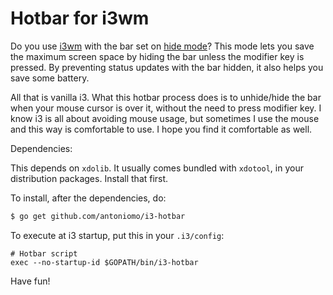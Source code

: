 Hotbar for i3wm
===============

Do you use [i3wm](https://i3wm.org) with the bar set on [hide
mode](https://i3wm.org/docs/userguide.html#_display_mode)? This mode lets you
save the maximum screen space by hiding the bar unless the modifier key is
pressed. By preventing status updates with the bar hidden, it also helps you
save some battery.

All that is vanilla i3. What this hotbar process does is to unhide/hide the bar
when your mouse cursor is over it, without the need to press modifier key. I
know i3 is all about avoiding mouse usage, but sometimes I use the mouse and
this way is comfortable to use. I hope you find it comfortable as well.

Dependencies:

This depends on `xdolib`. It usually comes bundled with `xdotool`, in your
distribution packages. Install that first.

To install, after the dependencies, do:
```bash
$ go get github.com/antoniomo/i3-hotbar
```

To execute at i3 startup, put this in your `.i3/config`:

```
# Hotbar script
exec --no-startup-id $GOPATH/bin/i3-hotbar
```

Have fun!
